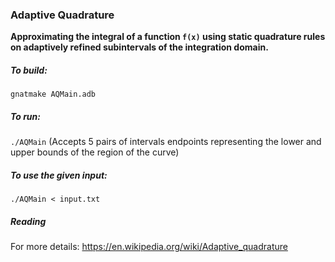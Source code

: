 
### Adaptive Quadrature

**Approximating the integral of a function `f(x)` using static quadrature rules on adaptively refined subintervals of the integration domain.**

##### To build:

`gnatmake AQMain.adb`

##### To run:

`./AQMain` (Accepts 5 pairs of intervals endpoints representing the lower and upper bounds of the region of the curve)

##### To use the given input:

`./AQMain < input.txt`

##### Reading
For more details: https://en.wikipedia.org/wiki/Adaptive_quadrature